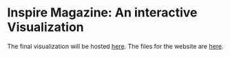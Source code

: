 # Inspire Magazine: An interactive Visualization

The final visualization will be hosted [here](https://kimswchi.github.io/inspire-magazine/).
The files for the website are [here](https://github.com/kimswchi/inspire-magazine).
